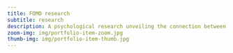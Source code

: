 ```yaml
---
title: FOMO research
subtitle: research
description: A psychological research unveiling the connection between FOMO and mobile phone usage by highschools students. Awarded silver award (recognition?) on a Slovenian national research competition.
zoom-img: img/portfolio-item-zoom.jpg
thumb-img: img/portfolio-item-thumb.jpg
---
```

